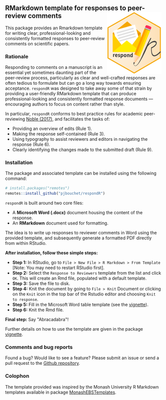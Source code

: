 ## RMarkdown template for responses to peer-review comments <img src="https://github.com/pjbouchet/respondR/blob/main/hex/respondR-hex.png?raw=true" class="logo" height="200" align="right"/>

This package provides an Rmarkdown template for writing clear, professional-looking and consistently formatted responses to peer-review comments on scientific papers.

### Rationale

Responding to comments on a manuscript is an essential yet sometimes daunting part of the peer-review process, particularly as clear and well-crafted responses are often tedious to formulate but can go a long way towards ensuring acceptance. `respondR` was designed to take away some of that strain by providing a user-friendly RMarkdown template that can produce professional-looking and consistently formatted response documents — encouraging authors to focus on content rather than style.

In particular, `respondR` conforms to best practice rules for academic peer-reviewing [Noble (2017)](https://journals.plos.org/ploscompbiol/article?id=10.1371/journal.pcbi.1005730), and facilitates the tasks of:

-   Providing an overview of edits (Rule 1).
-   Making the response self-contained (Rule 3).
-   Using typography to assist reviewers and editors in navigating the response (Rule 6).
-   Clearly identifying the changes made to the submitted draft (Rule 9).

### Installation

The package and associated template can be installed using the following command:

``` r
# install.packages("remotes")
remotes::install_github("pjbouchet/respondR")
```

`respondR` is built around two core files:

-   A **Microsoft Word (.docx)** document housing the content of the response.
-   An **RMarkdown** document used for formatting.

The idea is to write up responses to reviewer comments in Word using the provided template, and subsequently generate a formatted PDF directly from within RStudio.

**After installation, follow these simple steps:**

-   **Step 1:** In RStudio, go to `File > New File > R Markdown > From Template` [Note: You may need to restart RStudio first].
-   **Step 2:** Select the `Response to Reviewers` template from the list and click `OK`. This will create an Rmd file, populated with a default template.
-   **Step 3:** Save the file to disk.
-   **Step 4:** Knit the document by going to `File > Knit` Document or clicking on the `Knit` icon in the top bar of the Rstudio editor and choosing `Knit to response`.
-   **Step 5:** Fill in the Microsoft Word table template (see the [vignette](https://pjbouchet.github.io/respondR/articles/respondR.html)).
-   **Step 6:** Knit the Rmd file.

**Final step:** Say "Abracadabra"!

Further details on how to use the template are given in the package [vignette](https://pjbouchet.github.io/respondR/articles/respondR.html).

### Comments and bug reports

Found a bug? Would like to see a feature? Please submit an issue or send a pull request to the [Github repository](https://github.com/pjbouchet/respondR/).

### Colophon

The template provided was inspired by the Monash University R Markdown templates available in package [MonashEBSTemplates](https://github.com/robjhyndman/MonashEBSTemplates/).
